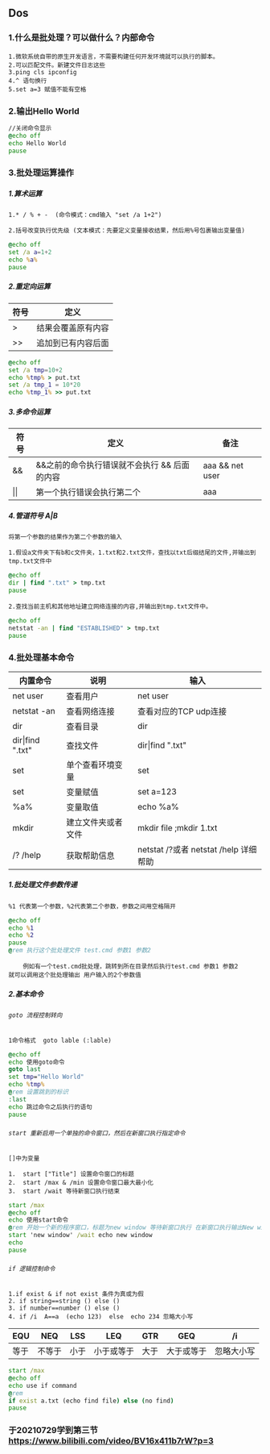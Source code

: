 ## Dos


### 1.什么是批处理？可以做什么？内部命令
  
    1.微软系统自带的原生开发语言，不需要构建任何开发环境就可以执行的脚本。
    2.可以匹配文件。新建文件日志这些
    3.ping cls ipconfig 
    4.^ 语句换行
    5.set a=3 赋值不能有空格

### 2.输出Hello World

``` .bat
//关闭命令显示
@echo off 
echo Hello World
pause
```

### 3.批处理运算操作

##### 1.算术运算

    1.* / % + -  (命令模式：cmd输入 "set /a 1+2")

    2.括号改变执行优先级 (文本模式：先要定义变量接收结果，然后用%号包裹输出变量值)

```.cmd
@echo off
set /a a=1+2
echo %a%
pause
```
##### 2.重定向运算

|符号|定义|
|-|-|
|>|结果会覆盖原有内容|
|>>|追加到已有内容后面|

```.cmd
@echo off
set /a tmp=10+2
echo %tmp% > put.txt
set /a tmp_1 = 10*20
echo %tmp_1% >> put.txt
```

##### 3.多命令运算

|符号|定义|备注|
|-|-|-|
|&&|&&之前的命令执行错误就不会执行 && 后面的内容|aaa && net user|
|\|\||第一个执行错误会执行第二个|aaa|| net user |

##### 4.管道符号 A|B 

`将第一个参数的结果作为第二个参数的输入` 

    1.假设a文件夹下有b和c文件夹，1.txt和2.txt文件，查找以txt后缀结尾的文件,并输出到tmp.txt文件中

```.cmd
@echo off
dir | find ".txt" > tmp.txt
pause
```
    2.查找当前主机和其他地址建立网络连接的内容,并输出到tmp.txt文件中。

```.cmd
@echo off
netstat -an | find "ESTABLISHED" > tmp.txt
pause
```


### 4.批处理基本命令

|内置命令|说明|输入|
|-|-|-|
|net user|查看用户|net user|
|netstat -an|查看网络连接|查看对应的TCP udp连接|
|dir|查看目录|dir|
|dir\|find ".txt" |查找文件|dir\|find ".txt"|
|set|单个查看环境变量|set|
|set|变量赋值|set a=123|
|%a%|变量取值|echo %a%|
|mkdir|建立文件夹或者文件|mkdir file ;mkdir 1.txt|
|/? /help|获取帮助信息|netstat /?或者 netstat /help 详细帮助|

##### 1.批处理文件参数传递

`%1 代表第一个参数，%2代表第二个参数，参数之间用空格隔开`

```.cmd
@echo off
echo %1
echo %2 
pause
@rem 执行这个批处理文件 test.cmd 参数1 参数2
```
        例如有一个test.cmd批处理，跳转到所在目录然后执行test.cmd 参数1 参数2 
    就可以调用这个批处理输出 用户输入的2个参数值

##### 2.基本命令 

###### `goto 流程控制转向`
  
    1命令格式  goto lable (:lable)

```.cmd
@echo off
echo 使用goto命令
goto last
set tmp="Hello World"
echo %tmp%
@rem 设置跳到的标识
:last
echo 跳过命令之后执行的语句
pause
```

###### `start 重新启用一个单独的命令窗口，然后在新窗口执行指定命令`
 
`[]中为变量`
  
    1.  start ["Title"] 设置命令窗口的标题
    2.  start /max & /min 设置命令窗口最大最小化
    3.  start /wait 等待新窗口执行结束

```.cmd
start /max
@echo off
echo 使用start命令
@rem 开始一个新的程序窗口，标题为new window 等待新窗口执行 在新窗口执行输出New window
start 'new window' /wait echo new window
echo
pause
```

###### `if 逻辑控制命令`

    1.if exist & if not exist 条件为真或为假
    2. if string==string () else ()
    3. if number==number () else ()
    4. if /i  A==a  (echo 123)  else  echo 234 忽略大小写
    
|EQU|NEQ| LSS|LEQ|GTR|GEQ|/i|
|-|-|-|-|-|-|-|
|等于|不等于|小于|小于或等于|大于|大于或等于|忽略大小写|
    
```.cmd
start /max
@echo off
echo use if command
@rem 
if exist a.txt (echo find file) else (no find)
pause
```

### 于20210729学到第三节 https://www.bilibili.com/video/BV16x411b7rW?p=3
